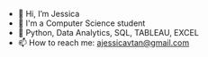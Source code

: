 - 👋 Hi, I’m Jessica
- 👀 I'm a Computer Science student
- 🌱 Python, Data Analytics, SQL, TABLEAU, EXCEL
- 📫 How to reach me: ajessicavtan@gmail.com

<!---
annjessicatan/annjessicatan is a ✨ special ✨ repository because its `README.md` (this file) appears on your GitHub profile.
You can click the Preview link to take a look at your changes.
--->
